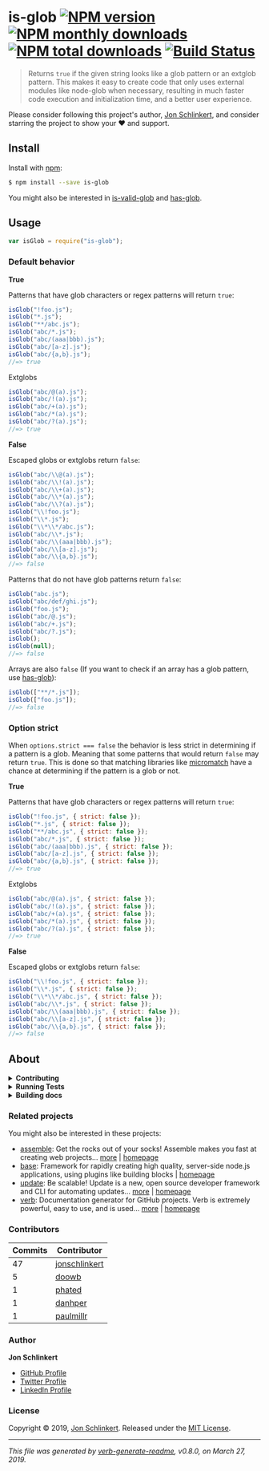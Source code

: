 # is-glob [![NPM version](https://img.shields.io/npm/v/is-glob.svg?style=flat)](https://www.npmjs.com/package/is-glob) [![NPM monthly downloads](https://img.shields.io/npm/dm/is-glob.svg?style=flat)](https://npmjs.org/package/is-glob) [![NPM total downloads](https://img.shields.io/npm/dt/is-glob.svg?style=flat)](https://npmjs.org/package/is-glob) [![Build Status](https://img.shields.io/github/workflow/status/micromatch/is-glob/dev)](https://github.com/micromatch/is-glob/actions)

> Returns `true` if the given string looks like a glob pattern or an extglob pattern. This makes it easy to create code that only uses external modules like node-glob when necessary, resulting in much faster code execution and initialization time, and a better user experience.

Please consider following this project's author, [Jon Schlinkert](https://github.com/jonschlinkert), and consider starring the project to show your :heart: and support.

## Install

Install with [npm](https://www.npmjs.com/):

```sh
$ npm install --save is-glob
```

You might also be interested in [is-valid-glob](https://github.com/jonschlinkert/is-valid-glob) and [has-glob](https://github.com/jonschlinkert/has-glob).

## Usage

```js
var isGlob = require("is-glob");
```

### Default behavior

**True**

Patterns that have glob characters or regex patterns will return `true`:

```js
isGlob("!foo.js");
isGlob("*.js");
isGlob("**/abc.js");
isGlob("abc/*.js");
isGlob("abc/(aaa|bbb).js");
isGlob("abc/[a-z].js");
isGlob("abc/{a,b}.js");
//=> true
```

Extglobs

```js
isGlob("abc/@(a).js");
isGlob("abc/!(a).js");
isGlob("abc/+(a).js");
isGlob("abc/*(a).js");
isGlob("abc/?(a).js");
//=> true
```

**False**

Escaped globs or extglobs return `false`:

```js
isGlob("abc/\\@(a).js");
isGlob("abc/\\!(a).js");
isGlob("abc/\\+(a).js");
isGlob("abc/\\*(a).js");
isGlob("abc/\\?(a).js");
isGlob("\\!foo.js");
isGlob("\\*.js");
isGlob("\\*\\*/abc.js");
isGlob("abc/\\*.js");
isGlob("abc/\\(aaa|bbb).js");
isGlob("abc/\\[a-z].js");
isGlob("abc/\\{a,b}.js");
//=> false
```

Patterns that do not have glob patterns return `false`:

```js
isGlob("abc.js");
isGlob("abc/def/ghi.js");
isGlob("foo.js");
isGlob("abc/@.js");
isGlob("abc/+.js");
isGlob("abc/?.js");
isGlob();
isGlob(null);
//=> false
```

Arrays are also `false` (If you want to check if an array has a glob pattern, use [has-glob](https://github.com/jonschlinkert/has-glob)):

```js
isGlob(["**/*.js"]);
isGlob(["foo.js"]);
//=> false
```

### Option strict

When `options.strict === false` the behavior is less strict in determining if a pattern is a glob. Meaning that
some patterns that would return `false` may return `true`. This is done so that matching libraries like [micromatch](https://github.com/micromatch/micromatch) have a chance at determining if the pattern is a glob or not.

**True**

Patterns that have glob characters or regex patterns will return `true`:

```js
isGlob("!foo.js", { strict: false });
isGlob("*.js", { strict: false });
isGlob("**/abc.js", { strict: false });
isGlob("abc/*.js", { strict: false });
isGlob("abc/(aaa|bbb).js", { strict: false });
isGlob("abc/[a-z].js", { strict: false });
isGlob("abc/{a,b}.js", { strict: false });
//=> true
```

Extglobs

```js
isGlob("abc/@(a).js", { strict: false });
isGlob("abc/!(a).js", { strict: false });
isGlob("abc/+(a).js", { strict: false });
isGlob("abc/*(a).js", { strict: false });
isGlob("abc/?(a).js", { strict: false });
//=> true
```

**False**

Escaped globs or extglobs return `false`:

```js
isGlob("\\!foo.js", { strict: false });
isGlob("\\*.js", { strict: false });
isGlob("\\*\\*/abc.js", { strict: false });
isGlob("abc/\\*.js", { strict: false });
isGlob("abc/\\(aaa|bbb).js", { strict: false });
isGlob("abc/\\[a-z].js", { strict: false });
isGlob("abc/\\{a,b}.js", { strict: false });
//=> false
```

## About

<details>
<summary><strong>Contributing</strong></summary>

Pull requests and stars are always welcome. For bugs and feature requests, [please create an issue](../../issues/new).

</details>

<details>
<summary><strong>Running Tests</strong></summary>

Running and reviewing unit tests is a great way to get familiarized with a library and its API. You can install dependencies and run tests with the following command:

```sh
$ npm install && npm test
```

</details>

<details>
<summary><strong>Building docs</strong></summary>

_(This project's readme.md is generated by [verb](https://github.com/verbose/verb-generate-readme), please don't edit the readme directly. Any changes to the readme must be made in the [.verb.md](.verb.md) readme template.)_

To generate the readme, run the following command:

```sh
$ npm install -g verbose/verb#dev verb-generate-readme && verb
```

</details>

### Related projects

You might also be interested in these projects:

- [assemble](https://www.npmjs.com/package/assemble): Get the rocks out of your socks! Assemble makes you fast at creating web projects… [more](https://github.com/assemble/assemble) | [homepage](https://github.com/assemble/assemble "Get the rocks out of your socks! Assemble makes you fast at creating web projects. Assemble is used by thousands of projects for rapid prototyping, creating themes, scaffolds, boilerplates, e-books, UI components, API documentation, blogs, building websit")
- [base](https://www.npmjs.com/package/base): Framework for rapidly creating high quality, server-side node.js applications, using plugins like building blocks | [homepage](https://github.com/node-base/base "Framework for rapidly creating high quality, server-side node.js applications, using plugins like building blocks")
- [update](https://www.npmjs.com/package/update): Be scalable! Update is a new, open source developer framework and CLI for automating updates… [more](https://github.com/update/update) | [homepage](https://github.com/update/update "Be scalable! Update is a new, open source developer framework and CLI for automating updates of any kind in code projects.")
- [verb](https://www.npmjs.com/package/verb): Documentation generator for GitHub projects. Verb is extremely powerful, easy to use, and is used… [more](https://github.com/verbose/verb) | [homepage](https://github.com/verbose/verb "Documentation generator for GitHub projects. Verb is extremely powerful, easy to use, and is used on hundreds of projects of all sizes to generate everything from API docs to readmes.")

### Contributors

| **Commits** | **Contributor**                                   |
| ----------- | ------------------------------------------------- |
| 47          | [jonschlinkert](https://github.com/jonschlinkert) |
| 5           | [doowb](https://github.com/doowb)                 |
| 1           | [phated](https://github.com/phated)               |
| 1           | [danhper](https://github.com/danhper)             |
| 1           | [paulmillr](https://github.com/paulmillr)         |

### Author

**Jon Schlinkert**

- [GitHub Profile](https://github.com/jonschlinkert)
- [Twitter Profile](https://twitter.com/jonschlinkert)
- [LinkedIn Profile](https://linkedin.com/in/jonschlinkert)

### License

Copyright © 2019, [Jon Schlinkert](https://github.com/jonschlinkert).
Released under the [MIT License](LICENSE).

---

_This file was generated by [verb-generate-readme](https://github.com/verbose/verb-generate-readme), v0.8.0, on March 27, 2019._

